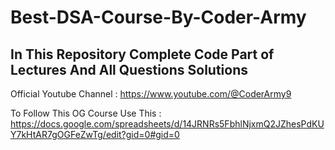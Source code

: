 # Best-DSA-Course-By-Coder-Army
In This Repository Complete Code Part of Lectures
And All Questions Solutions
------------------------------------------------------

Official Youtube Channel : https://www.youtube.com/@CoderArmy9


To Follow This OG Course Use This : https://docs.google.com/spreadsheets/d/14JRNRs5FbhlNjxmQ2JZhesPdKUY7kHtAR7gOGFeZwTg/edit?gid=0#gid=0
